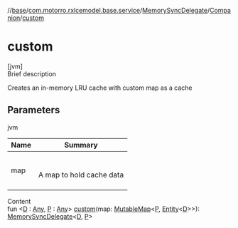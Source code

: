 //[base](../../../index.md)/[com.motorro.rxlcemodel.base.service](../../index.md)/[MemorySyncDelegate](../index.md)/[Companion](index.md)/[custom](custom.md)



# custom  
[jvm]  
Brief description  


Creates an in-memory LRU cache with custom map as a cache



## Parameters  
  
jvm  
  
|  Name|  Summary| 
|---|---|
| map| <br><br>A map to hold cache data<br><br>
  
  
Content  
fun <[D](custom.md) : [Any](https://kotlinlang.org/api/latest/jvm/stdlib/kotlin/-any/index.html), [P](custom.md) : [Any](https://kotlinlang.org/api/latest/jvm/stdlib/kotlin/-any/index.html)> [custom](custom.md)(map: [MutableMap](https://kotlinlang.org/api/latest/jvm/stdlib/kotlin.collections/-mutable-map/index.html)<[P](custom.md), [Entity](../../../com.motorro.rxlcemodel.base.entity/-entity/index.md)<[D](custom.md)>>): [MemorySyncDelegate](../index.md)<[D](custom.md), [P](custom.md)>  



